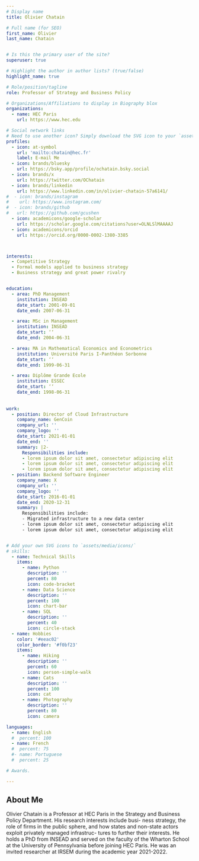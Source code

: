 ```yaml
---
# Display name
title: Olivier Chatain

# Full name (for SEO)
first_name: Olivier
last_name: Chatain


# Is this the primary user of the site?
superuser: true

# Highlight the author in author lists? (true/false)
highlight_name: true

# Role/position/tagline
role: Professor of Strategy and Business Policy

# Organizations/Affiliations to display in Biography blox
organizations:
  - name: HEC Paris
    url: https://www.hec.edu

# Social network links
# Need to use another icon? Simply download the SVG icon to your `assets/media/icons/` folder.
profiles:
  - icon: at-symbol
    url: 'mailto:chatain@hec.fr'
    label: E-mail Me
  - icon: brands/bluesky
    url: https://bsky.app/profile/ochatain.bsky.social
  - icon: brands/x
    url: https://twitter.com/OChatain
  - icon: brands/linkedin
    url: https://www.linkedin.com/in/olivier-chatain-57a6141/
#  - icon: brands/instagram
#    url: https://www.instagram.com/
#  - icon: brands/github
#   url: https://github.com/gcushen
  - icon: academicons/google-scholar
    url: https://scholar.google.com/citations?user=OLNLSlMAAAAJ
  - icon: academicons/orcid
    url: https://orcid.org/0000-0002-1380-3385



interests:
  - Competitive Strategy
  - Formal models applied to business strategy
  - Business strategy and great power rivalry


education:
  - area: PhD Management
    institution: INSEAD
    date_start: 2001-09-01
    date_end: 2007-06-31

  - area: MSc in Management
    institution: INSEAD
    date_start: ‘‘
    date_end: 2004-06-31

  - area: MA in Mathematical Economics and Econometrics
    institution: Université Paris I-Panthéon Sorbonne
    date_start: ‘‘
    date_end: 1999-06-31

  - area: Diplôme Grande Ecole
    institution: ESSEC
    date_start: ‘‘
    date_end: 1998-06-31
    
    
work:
  - position: Director of Cloud Infrastructure
    company_name: GenCoin
    company_url: ''
    company_logo: ''
    date_start: 2021-01-01
    date_end: ''
    summary: |2-
      Responsibilities include:
      - lorem ipsum dolor sit amet, consectetur adipiscing elit
      - lorem ipsum dolor sit amet, consectetur adipiscing elit
      - lorem ipsum dolor sit amet, consectetur adipiscing elit
  - position: Backend Software Engineer
    company_name: X
    company_url: ''
    company_logo: ''
    date_start: 2016-01-01
    date_end: 2020-12-31
    summary: |
      Responsibilities include:
      - Migrated infrastructure to a new data center
      - lorem ipsum dolor sit amet, consectetur adipiscing elit
      - lorem ipsum dolor sit amet, consectetur adipiscing elit


# Add your own SVG icons to `assets/media/icons/`
# skills:
  - name: Technical Skills
    items:
      - name: Python
        description: ''
        percent: 80
        icon: code-bracket
      - name: Data Science
        description: ''
        percent: 100
        icon: chart-bar
      - name: SQL
        description: ''
        percent: 40
        icon: circle-stack
  - name: Hobbies
    color: '#eeac02'
    color_border: '#f0bf23'
    items:
      - name: Hiking
        description: ''
        percent: 60
        icon: person-simple-walk
      - name: Cats
        description: ''
        percent: 100
        icon: cat
      - name: Photography
        description: ''
        percent: 80
        icon: camera

languages:
  - name: English
  #  percent: 100
  - name: French
  #  percent: 75
  #- name: Portuguese
  #  percent: 25

# Awards.

---
```


## About Me

Olivier Chatain is a Professor at HEC Paris in the Strategy and
Business Policy Department. His research interests include busi-
ness strategy, the role of firms in the public sphere, and how
states and non-state actors exploit privately managed infrastruc-
tures to further their interests. He holds a PhD from INSEAD and
served on the faculty of the Wharton School at the University
of Pennsylvania before joining HEC Paris. He was an invited
researcher at IRSEM during the academic year 2021-2022.
	